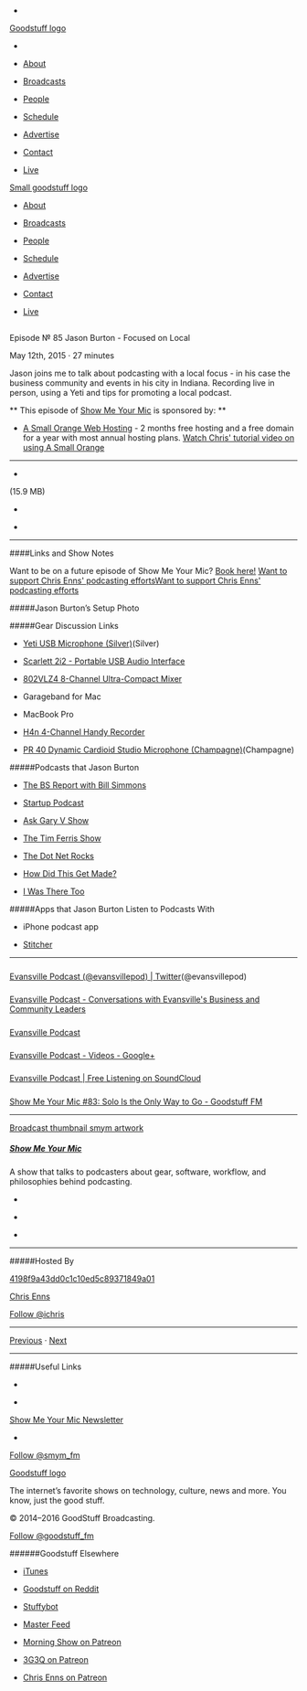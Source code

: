 

-
[Goodstuff logo](http://www.goodstuff.fm/)[](/assets/goodstuff_logo-17c1fe6f378352de5d7345f76152130b.svg)

-


-  [About](/about)

-  [Broadcasts](/broadcasts)

-  [People](/people)

-  [Schedule](/schedule)

-  [Advertise](/advertise)

-  [Contact](/contact)

-  [Live](/live)


[Small goodstuff logo](http://www.goodstuff.fm/)[](/assets/small_goodstuff_logo-bf032e72b9ec41494f4d90905f1ad619.svg)


-  [About](/about)

-  [Broadcasts](/broadcasts)

-  [People](/people)

-  [Schedule](/schedule)

-  [Advertise](/advertise)

-  [Contact](/contact)

-  [Live](/live)


##
Episode № 85
Jason Burton - Focused on Local


May 12th, 2015
&middot;
27
minutes


Jason joins me to talk about podcasting with a local focus - in his case the business community and events in his city in Indiana. Recording live in person, using a Yeti and tips for promoting a local podcast.


**
This episode of
[Show Me Your Mic](/smym)
is sponsored by:
**


-  [A Small Orange Web Hosting](http://asmallorange.7eer.net/c/144877/177701/3107) - 2 months free hosting and a free domain for a year with most annual hosting plans.  [Watch Chris' tutorial video on using A Small Orange](https://www.youtube.com/watch?v=_dQr69-dkbU)


------------------------------


-
[](http://podcasts-1.feedpress.co/10590/smym-85.mp3)(15.9 MB)

-
[](http://twitter.com/intent/tweet?text=Show%20Me%20Your%20Mic%20%E2%84%96%2085%20on%20@goodstuff_fm%20-%20http://goodstuff.fm/smym/85)

-
[](http://www.facebook.com/sharer/sharer.php?u=http://goodstuff.fm/smym/85)


------------------------------


####Links and Show Notes


Want to be on a future episode of Show Me Your Mic?  [Book here!](https://goodstuff.appointlet.com)
[Want to support Chris Enns' podcasting efforts](http://www.patreon.com/ichris)[Want to support Chris Enns' podcasting efforts](https://s3.amazonaws.com/patreon_public_assets/kaGh5_patreon_name_and_message.png)


#####Jason Burton&rsquo;s Setup Photo


[](http://cl.ly/axIc)[](http://cl.ly/axIc/Jason%20Burton%20Evansville.JPG)


#####Gear Discussion Links


-  [Yeti USB Microphone (Silver)](http://www.bhphotovideo.com/c/product/857749-REG/Blue_YETI_Yeti_Multi_Pattern_USB_Microphone.html/BI/19457/KBID/11631/kw/BLYETIQ/DFF/d10-v2-t1-xBLYETIQ)(Silver)

-  [Scarlett 2i2 - Portable USB Audio Interface](http://www.bhphotovideo.com/c/product/822508-REG/Focusrite_SCARLETT_2I2_USB_Scarlett_2i2_Portable.html/BI/19457/KBID/11631/kw/FOS2I2/DFF/d10-v2-t1-xFOS2I2)

-  [802VLZ4 8-Channel Ultra-Compact Mixer](http://www.bhphotovideo.com/c/product/996858-REG/mackie_802_vlz4_802vlz4_8_channel_ultra_compact_mixer.html/BI/19457/KBID/11631/kw/MA802VLZ4/DFF/d10-v2-t1-xMA802VLZ4)

- Garageband for Mac

- MacBook Pro

-  [H4n 4-Channel Handy Recorder](http://www.bhphotovideo.com/c/product/600761-REG/Zoom_H4N_H4n_Handy_Mobile_4_Track.html/BI/19457/KBID/11631/kw/ZOH4N/DFF/d10-v2-t1-xZOH4N)

-  [PR 40 Dynamic Cardioid Studio Microphone (Champagne)](http://www.bhphotovideo.com/c/product/608326-REG/Heil_Sound_PR_40_PR_40_Dynamic_Super.html/BI/19457/KBID/11631/kw/HEPR40/DFF/d10-v2-t1-xHEPR40)(Champagne)


#####Podcasts that Jason Burton


-  [The BS Report with Bill Simmons](http://sports.espn.go.com/espnradio/podcast/archive?id=2864045)

-  [Startup Podcast](http://gimletmedia.com/show/startup/)

-  [Ask Gary V Show](https://www.youtube.com/playlist?list=PLfA33-E9P7FC0AoARnMLvgFgESJe4_Ngs)

-  [The Tim Ferris Show](http://fourhourworkweek.com/category/the-tim-ferriss-show/)

-  [The Dot Net Rocks](http://www.dotnetrocks.com)

-  [How Did This Get Made?](http://www.earwolf.com/show/how-did-this-get-made/)

-  [I Was There Too](http://iwastheretoo.wolfpop.com)


#####Apps that Jason Burton Listen to Podcasts With


- iPhone podcast app

-  [Stitcher](http://www.stitcher.com)


------------------------------


#####
[Evansville Podcast (@evansvillepod) | Twitter](https://twitter.com/evansvillepod)(@evansvillepod)


#####
[Evansville Podcast - Conversations with Evansville's Business and Community Leaders](http://evansvillepodcast.com/)


#####
[Evansville Podcast](https://www.facebook.com/evansvillepodcast)


#####
[Evansville Podcast - Videos - Google+](https://plus.google.com/+EvansvillepodcastEVV/videos)


#####
[Evansville Podcast | Free Listening on SoundCloud](https://soundcloud.com/evansville-podcast)


#####
[Show Me Your Mic #83: Solo Is the Only Way to Go - Goodstuff FM](http://goodstuff.fm/smym/83)


------------------------------


[Broadcast thumbnail smym artwork](/smym)[](https://goodstuffs3.s3.amazonaws.com/uploads/broadcast/image/18/broadcast_thumbnail_smym_artwork.png)

##### [Show Me Your Mic](/smym)


A show that talks to podcasters about gear, software, workflow, and philosophies behind podcasting.

-
[](https://geo.itunes.apple.com/ca/podcast/show-me-your-mic/id602836998?mt=2&at=10l4Ki)

-
[](http://feeds.goodstuff.fm/smym)

-
[](mailto:chris+smym@goodstuff.fm?cc=sponsorship%40goodstuff.fm&subject=%5BGoodStuff%20FM%5D%20Sponsorship%20Inquiry%20for%20Show%20Me%20Your%20Mic)


------------------------------


#####Hosted By


[4198f9a43dd0c1c10ed5c89371849a01](/people/chris-enns)[](http://gravatar.com/avatar/4198f9a43dd0c1c10ed5c89371849a01.png?s=300&r=pg)

[Chris Enns](/people/chris-enns)


[Follow @ichris](https://twitter.com/ichris)


------------------------------


[Previous](/smym/84)
&middot;
[Next](/smym/86)


------------------------------


#####Useful Links

-
[](mailto:chris+smym@goodstuff.fm?subject=%5BGoodstuff%20FM%5D%20Feedback%20for%20Show%20Me%20Your%20Mic)

-
[Show Me Your Mic Newsletter](http://www.goodstuff.fm/smym/newsletter)


-
[Follow @smym_fm](https://twitter.com/smym_fm)


[Goodstuff logo](http://www.goodstuff.fm/)[](/assets/goodstuff_logo-17c1fe6f378352de5d7345f76152130b.svg)


The internet’s favorite shows on technology, culture, news and more. You know, just the good stuff.


&copy; 2014&ndash;2016 GoodStuff Broadcasting.

[Follow @goodstuff_fm](https://twitter.com/goodstufffm)


######Goodstuff Elsewhere

-  [iTunes](https://itunes.apple.com/us/artist/goodstuff-fm/id843385597?mt=2)

-  [Goodstuff on Reddit](https://www.reddit.com/r/Goodstuff_fm/)

-  [Stuffybot](http://stuffybot.goodstuff.fm)

-  [Master Feed](/master/feed)

-  [Morning Show on Patreon](https://www.patreon.com/morningshow)

-  [3G3Q on Patreon](https://www.patreon.com/3g3q)

-  [Chris Enns on Patreon](https://www.patreon.com/ichris)
